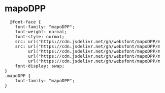 # mapoDPP

<pre>
  @font-face {
    font-family: "mapoDPP";
    font-weight: normal;
    font-style: normal;
    src: url("https://cdn.jsdelivr.net/gh/websfont/mapoDPP/mapoDPP.eot");
    src: url("https://cdn.jsdelivr.net/gh/websfont/mapoDPP/mapoDPP.eot?#iefix") format("embedded-opentype"),
         url("https://cdn.jsdelivr.net/gh/websfont/mapoDPP/mapoDPP.woff2") format("woff2"),
         url("https://cdn.jsdelivr.net/gh/websfont/mapoDPP/mapoDPP.woff") format("woff"),
         url("https://cdn.jsdelivr.net/gh/websfont/mapoDPP/mapoDPP.ttf") format("truetype");
    font-display: swap;
}
.mapoDPP {
    font-family: "mapoDPP";
}
</pre>
